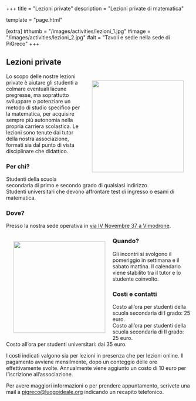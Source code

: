 +++
title = "Lezioni private"
description = "Lezioni private di matematica"

template = "page.html"

[extra]
#thumb = "/images/activities/lezioni_1.jpg"
#image = "/images/activities/lezioni_2.jpg"
#alt = "Tavoli e sedie nella sede di PiGreco"
+++

## Lezioni private

<img src="/images/activities/lezioni_1.jpg" style="float: right; margin: 20px; width: 250px;">

Lo scopo delle nostre lezioni private è aiutare gli studenti a colmare eventuali lacune pregresse, ma soprattutto sviluppare o potenziare un metodo di studio specifico per la matematica, per acquisire sempre più autonomia nella propria carriera scolastica.
Le lezioni sono tenute dai tutor della nostra associazione, formati sia dal punto di vista disciplinare che didattico.


### Per chi?

Studenti della scuola secondaria di primo e secondo grado di qualsiasi indirizzo.  
Studenti universitari che devono affrontare test di ingresso o esami di matematica.


### Dove?
Presso la nostra sede operativa in [via IV Novembre 37 a Vimodrone](https://goo.gl/maps/haRkaJpfMVYaetLx8).  



<img src="/images/activities/lezioni_2.jpg" style="float: left; margin: 20px; width: 250px;">

### Quando?
Gli incontri si svolgono il pomeriggio in settimana e il sabato mattina. Il calendario viene stabilito tra il tutor e lo studente coinvolto.

### Costi e contatti
Costo all’ora per studenti della scuola secondaria di I grado: 25 euro.  
Costo all’ora per studenti della scuola secondaria di II grado: 25 euro.  
Costo all’ora per studenti universitari: dai 35 euro.  

I costi indicati valgono sia per lezioni in presenza che per lezioni online.
Il pagamento avviene mensilmente, dopo un conteggio delle ore effettivamente svolte.
Annualmente viene aggiunto un costo di 10 euro per l’iscrizione all’associazione.

Per avere maggiori informazioni o per prendere appuntamento, scrivete una mail a <pigreco@luogoideale.org> indicando un recapito telefonico. 
